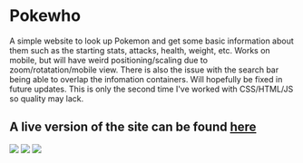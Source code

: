 # Pokewho
A simple website to look up Pokemon and get some basic information about them such as the starting stats, attacks, health, weight, etc. Works on mobile, but will have weird positioning/scaling due to zoom/rotatation/mobile view. There is also the issue with the search bar being able to overlap the infomation containers. Will hopefully be fixed in future updates. This is only the second time I've worked with CSS/HTML/JS so quality may lack.

## A live version of the site can be found [here](https://voperak.github.io/Pokewho/src/)
<img src="https://i.imgur.com/NdsTuke.png"/>
<img src="https://i.imgur.com/RvlVULv.png"/>
<img src="https://i.imgur.com/dTOzlFd.png"/>
